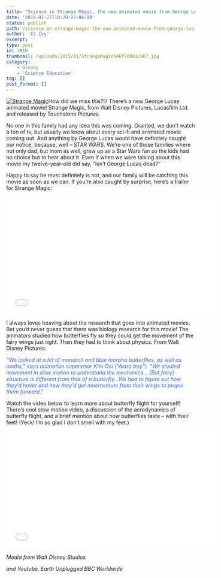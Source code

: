 ```yaml
---
title: "Science in Strange Magic, the new animated movie from George Lucas and Walt Disney Pictures"
date: '2015-01-27T10:29:27-06:00'
status: publish
path: /science-in-strange-magic-the-new-animated-movie-from-george-lucas-and-walt-disney-pictures
author: 'ES Ivy'
excerpt: ''
type: post
id: 3010
thumbnail: /uploads/2015/01/StrangeMagic546f78d812a67.jpg
category:
    - Disney
    - 'Science Education'
tag: []
post_format: []
---
```

[![Strange Magic](/uploads/2015/01/StrangeMagic-450x190.jpg)](http://192.168.1.34:4945/wp-conte/uploads/2015/01/StrangeMagic-450x190.jpg)How did we miss this?!? There’s a new George Lucas animated movie! Strange Magic, from Walt Disney Pictures, Lucasfilm Ltd. and released by Touchstone Pictures.

No one in this family had any idea this was coming. Granted, we don’t watch a ton of tv, but usually we know about every sci-fi and animated movie coming out. And anything by George Lucas would have definitely caught our notice, because, well – STAR WARS. We’re one of those families where not only dad, but mom as well, grew up as a Star Wars fan so the kids had no choice but to hear about it. Even if when we were talking about this movie my twelve-year-old did say, “Isn’t George Lucas dead?”

Happy to say he most definitely is not, and our family will be catching this movie as soon as we can. If you’re also caught by surprise, here’s a trailer for Strange Magic:  
<iframe allowfullscreen="allowfullscreen" frameborder="0" height="315" src="//www.youtube.com/embed/3wv7Li2V7S8?rel=0" width="560"></iframe>

I always loves heaving about the research that goes into animated movies. Bet you’d never guess that there was biology research for this movie! The animators studied how butterflies fly so they could get the movement of the fairy wings just right. Then they had to think about physics. From Walt Disney Pictures:

<span style="color: #3366ff;">*“We* </span><span style="color: #3366ff;">*looked at a lot of monarch and blue morpho butterflies, as well as moths,” says animation supervisor Kim Ooi (“Astro boy”). “We studied movement in slow motion to understand the mechanics… \[But fairy\] structure is different from that of a butterfly…We had to figure out how they’d hover and how they’d get moementum from their wings to propel them forward.”*</span>

Watch the video below to learn more about butterfly flight for yourself! There’s cool slow motion video, a discussion of the aerodynamics of butterfly flight, and a brief mention about how butterflies taste – with their feet! (Yeck! I’m so glad I don’t smell with my feet.)  
<iframe allowfullscreen="allowfullscreen" frameborder="0" height="315" src="//www.youtube.com/embed/o7a7ZAqWBIs?rel=0" width="560"></iframe>

*Media from Walt Disney Studios*

*and Youtube, Earth Unplugged BBC Worldwide*